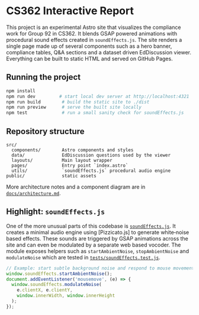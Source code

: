 # CS362 Interactive Report

This project is an experimental Astro site that visualizes the compliance work for Group 92 in CS362. It blends GSAP powered animations with procedural sound effects created in `soundEffects.js`. The site renders a single page made up of several components such as a hero banner, compliance tables, Q&A sections and a dataset driven EdDiscussion viewer. Everything can be built to static HTML and served on GitHub Pages.

## Running the project

```bash
npm install
npm run dev         # start local dev server at http://localhost:4321
npm run build        # build the static site to ./dist
npm run preview      # serve the built site locally
npm test             # run a small sanity check for soundEffects.js
```

## Repository structure

```
src/
  components/        Astro components and styles
  data/              EdDiscussion questions used by the viewer
  layouts/           Main layout wrapper
  pages/             Entry point `index.astro`
  utils/             `soundEffects.js` procedural audio engine
public/              static assets
```

More architecture notes and a component diagram are in [`docs/architecture.md`](docs/architecture.md).

## Highlight: `soundEffects.js`

One of the more unusual parts of this codebase is [`soundEffects.js`](src/utils/soundEffects.js). It creates a minimal audio engine using [Pizzicato.js] to generate white‑noise based effects. These sounds are triggered by GSAP animations across the site and can even be modulated by a separate web based vocoder. The module exposes helpers such as `startAmbientNoise`, `stopAmbientNoise` and `modulateNoise` which are tested in [`tests/soundEffects.test.js`](tests/soundEffects.test.js).

```javascript
// Example: start subtle background noise and respond to mouse movement
window.soundEffects.startAmbientNoise();
document.addEventListener('mousemove', (e) => {
  window.soundEffects.modulateNoise(
    e.clientX, e.clientY,
    window.innerWidth, window.innerHeight
  );
});
```

